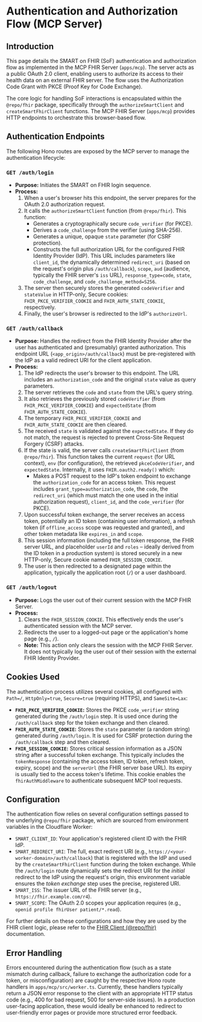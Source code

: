 # Authentication and Authorization Flow (MCP Server)

## Introduction

This page details the SMART on FHIR (SoF) authentication and authorization flow as implemented in the MCP FHIR Server (`apps/mcp`). The server acts as a public OAuth 2.0 client, enabling users to authorize its access to their health data on an external FHIR server. The flow uses the Authorization Code Grant with PKCE (Proof Key for Code Exchange).

The core logic for handling SoF interactions is encapsulated within the `@repo/fhir` package, specifically through the `authorizeSmartClient` and `createSmartFhirClient` functions. The MCP FHIR Server (`apps/mcp`) provides HTTP endpoints to orchestrate this browser-based flow.

## Authentication Endpoints

The following Hono routes are exposed by the MCP server to manage the authentication lifecycle:

### `GET /auth/login`

*   **Purpose:** Initiates the SMART on FHIR login sequence.
*   **Process:**
    1.  When a user's browser hits this endpoint, the server prepares for the OAuth 2.0 authorization request.
    2.  It calls the `authorizeSmartClient` function (from `@repo/fhir`). This function:
        *   Generates a cryptographically secure `code_verifier` (for PKCE).
        *   Derives a `code_challenge` from the verifier (using SHA-256).
        *   Generates a unique, opaque `state` parameter (for CSRF protection).
        *   Constructs the full authorization URL for the configured FHIR Identity Provider (IdP). This URL includes parameters like `client_id`, the dynamically determined `redirect_uri` (based on the request's origin plus `/auth/callback`), `scope`, `aud` (audience, typically the FHIR server's `iss` URL), `response_type=code`, `state`, `code_challenge`, and `code_challenge_method=S256`.
    3.  The server then securely stores the generated `codeVerifier` and `stateValue` in HTTP-only, Secure cookies: `FHIR_PKCE_VERIFIER_COOKIE` and `FHIR_AUTH_STATE_COOKIE`, respectively.
    4.  Finally, the user's browser is redirected to the IdP's `authorizeUrl`.

### `GET /auth/callback`

*   **Purpose:** Handles the redirect from the FHIR Identity Provider after the user has authenticated and (presumably) granted authorization. This endpoint URL (`<app_origin>/auth/callback`) must be pre-registered with the IdP as a valid redirect URI for the client application.
*   **Process:**
    1.  The IdP redirects the user's browser to this endpoint. The URL includes an `authorization_code` and the original `state` value as query parameters.
    2.  The server retrieves the `code` and `state` from the URL's query string.
    3.  It also retrieves the previously stored `codeVerifier` (from `FHIR_PKCE_VERIFIER_COOKIE`) and `expectedState` (from `FHIR_AUTH_STATE_COOKIE`).
    4.  The temporary `FHIR_PKCE_VERIFIER_COOKIE` and `FHIR_AUTH_STATE_COOKIE` are then cleared.
    5.  The received `state` is validated against the `expectedState`. If they do not match, the request is rejected to prevent Cross-Site Request Forgery (CSRF) attacks.
    6.  If the state is valid, the server calls `createSmartFhirClient` (from `@repo/fhir`). This function takes the current `request` (for URL context), `env` (for configuration), the retrieved `pkceCodeVerifier`, and `expectedState`. Internally, it uses `FHIR.oauth2.ready()` which:
        *   Makes a POST request to the IdP's token endpoint to exchange the `authorization_code` for an access token. This request includes `grant_type=authorization_code`, the `code`, the `redirect_uri` (which must match the one used in the initial authorization request), `client_id`, and the `code_verifier` (for PKCE).
    7.  Upon successful token exchange, the server receives an access token, potentially an ID token (containing user information), a refresh token (if `offline_access` scope was requested and granted), and other token metadata like `expires_in` and `scope`.
    8.  This session information (including the full token response, the FHIR server URL, and placeholder `userId` and `roles` – ideally derived from the ID token in a production system) is stored securely in a new HTTP-only, Secure cookie named `FHIR_SESSION_COOKIE`.
    9.  The user is then redirected to a designated page within the application, typically the application root (`/`) or a user dashboard.

### `GET /auth/logout`

*   **Purpose:** Logs the user out of their current session with the MCP FHIR Server.
*   **Process:**
    1.  Clears the `FHIR_SESSION_COOKIE`. This effectively ends the user's authenticated session with the MCP server.
    2.  Redirects the user to a logged-out page or the application's home page (e.g., `/`).
    *   **Note:** This action only clears the session with the MCP FHIR Server. It does not typically log the user out of their session with the external FHIR Identity Provider.

## Cookies Used

The authentication process utilizes several cookies, all configured with `Path=/`, `HttpOnly=true`, `Secure=true` (requiring HTTPS), and `SameSite=Lax`:

*   **`FHIR_PKCE_VERIFIER_COOKIE`:** Stores the PKCE `code_verifier` string generated during the `/auth/login` step. It is used once during the `/auth/callback` step for the token exchange and then cleared.
*   **`FHIR_AUTH_STATE_COOKIE`:** Stores the `state` parameter (a random string) generated during `/auth/login`. It is used for CSRF protection during the `/auth/callback` step and then cleared.
*   **`FHIR_SESSION_COOKIE`:** Stores critical session information as a JSON string after a successful token exchange. This typically includes the `tokenResponse` (containing the access token, ID token, refresh token, expiry, scope) and the `serverUrl` (the FHIR server base URL). Its expiry is usually tied to the access token's lifetime. This cookie enables the `fhirAuthMiddleware` to authenticate subsequent MCP tool requests.

## Configuration

The authentication flow relies on several configuration settings passed to the underlying `@repo/fhir` package, which are sourced from environment variables in the Cloudflare Worker:

*   `SMART_CLIENT_ID`: Your application's registered client ID with the FHIR IdP.
*   `SMART_REDIRECT_URI`: The full, exact redirect URI (e.g., `https://<your-worker-domain>/auth/callback`) that is registered with the IdP and used by the `createSmartFhirClient` function during the token exchange. While the `/auth/login` route dynamically sets the redirect URI for the *initial* redirect to the IdP using the request's origin, this environment variable ensures the *token exchange* step uses the precise, registered URI.
*   `SMART_ISS`: The issuer URL of the FHIR server (e.g., `https://fhir.example.com/r4`).
*   `SMART_SCOPE`: The OAuth 2.0 scopes your application requires (e.g., `openid profile fhirUser patient/*.read`).

For further details on these configurations and how they are used by the FHIR client logic, please refer to the [FHIR Client (@repo/fhir)](./fhir-client.md) documentation.

## Error Handling

Errors encountered during the authentication flow (such as a state mismatch during callback, failure to exchange the authorization code for a token, or misconfiguration) are caught by the respective Hono route handlers in `apps/mcp/src/worker.ts`. Currently, these handlers typically return a JSON error response to the client with an appropriate HTTP status code (e.g., 400 for bad request, 500 for server-side issues). In a production user-facing application, these would ideally be enhanced to redirect to user-friendly error pages or provide more structured error feedback.
